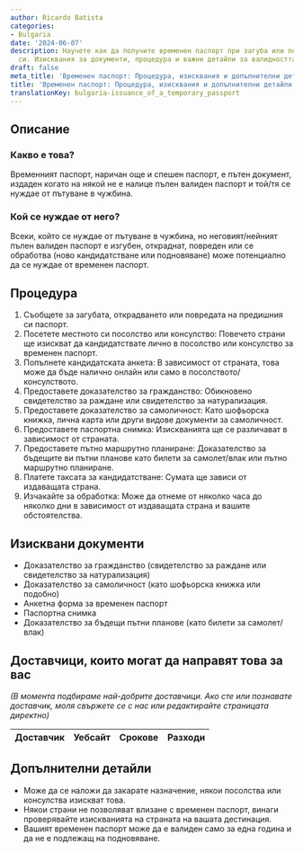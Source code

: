 ```yaml
---
author: Ricardo Batista
categories:
- Bulgaria
date: '2024-06-07'
description: Научете как да получите временен паспорт при загуба или повреда на стария
  си. Изисквания за документи, процедура и важни детайли за валидността му.
draft: false
meta_title: 'Временен паспорт: Процедура, изисквания и допълнителни детайли'
title: 'Временен паспорт: Процедура, изисквания и допълнителни детайли'
translationKey: bulgaria-issuance_of_a_temporary_passport
---
```



## Описание
### Какво е това?
Временният паспорт, наричан още и спешен паспорт, е пътен документ, издаден когато на някой не е налице пълен валиден паспорт и той/тя се нуждае от пътуване в чужбина.

### Кой се нуждае от него?
Всеки, който се нуждае от пътуване в чужбина, но неговият/нейният пълен валиден паспорт е изгубен, откраднат, повреден или се обработва (ново кандидатстване или подновяване) може потенциално да се нуждае от временен паспорт.

## Процедура
1. Съобщете за загубата, открадването или повредата на предишния си паспорт.
2. Посетете местното си посолство или консулство: Повечето страни ще изискват да кандидатствате лично в посолство или консулство за временен паспорт.
3. Попълнете кандидатската анкета: В зависимост от страната, това може да бъде налично онлайн или само в посолството/консулството.
4. Предоставете доказателство за гражданство: Обикновено свидетелство за раждане или свидетелство за натурализация.
5. Предоставете доказателство за самоличност: Като шофьорска книжка, лична карта или други видове документи за самоличност.
6. Предоставете паспортна снимка: Изискванията ще се различават в зависимост от страната.
7. Предоставете пътно маршрутно планиране: Доказателство за бъдещите ви пътни планове като билети за самолет/влак или пътно маршрутно планиране.
8. Платете таксата за кандидатстване: Сумата ще зависи от издаващата страна.
9. Изчакайте за обработка: Може да отнеме от няколко часа до няколко дни в зависимост от издаващата страна и вашите обстоятелства.

## Изисквани документи
- Доказателство за гражданство (свидетелство за раждане или свидетелство за натурализация)
- Доказателство за самоличност (като шофьорска книжка или подобно)
- Анкетна форма за временен паспорт
- Паспортна снимка
- Доказателство за бъдещи пътни планове (като билети за самолет/влак)

## Доставчици, които могат да направят това за вас
_(В момента подбираме най-добрите доставчици. Ако сте или познавате доставчик, моля свържете се с нас или редактирайте страницата директно)_

| Доставчик       |     Уебсайт     |     Срокове       |       Разходи    |
| --------------- | --------------- |  :-------------: | :-------------: |


## Допълнителни детайли
- Може да се наложи да закарате назначение, някои посолства или консулства изискват това.
- Някои страни не позволяват влизане с временен паспорт, винаги проверявайте изискванията на страната на вашата дестинация.
- Вашият временен паспорт може да е валиден само за една година и да не е подлежащ на подновяване.
